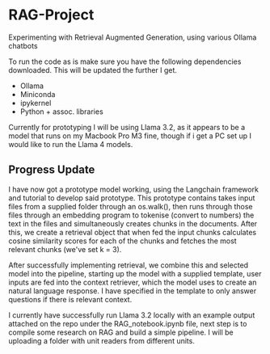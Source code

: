 # RAG-Project
Experimenting with Retrieval Augmented Generation, using various Ollama chatbots

To run the code as is make sure you have the following dependencies downloaded. This will be updated the further I get.

- Ollama
- Miniconda
- ipykernel
- Python + assoc. libraries

Currently for prototyping I will be using Llama 3.2, as it appears to be a model that runs on my Macbook Pro M3 fine, though if i get a PC set up I would like to run the Llama 4 models.

## Progress Update

I have now got a prototype model working, using the Langchain framework and tutorial to develop said prototype. This prototype contains takes input files from a supplied folder through an os.walk(), then runs through those files through an embedding program to tokenise (convert to numbers) the text in the files and simultaneously creates chunks in the documents. After this, we create a retrieval object that when fed the input chunks calculates cosine similarity scores for each of the chunks and fetches the most relevant chunks (we've set k = 3).

After successfully implementing retrieval, we combine this and selected model into the pipeline, starting up the model with a supplied template, user inputs are fed into the context retriever, which the model uses to create an natural language response. I have specified in the template to only answer questions if there is relevant context.

I currently have successfully run Llama 3.2 locally with an example output attached on the repo under the RAG_notebook.ipynb file, next step is to compile some research on RAG and build a simple pipeline. I will be uploading a folder with unit readers from different units.
